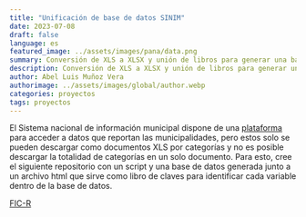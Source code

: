 ```yaml
---
title: "Unificación de base de datos SINIM"
date: 2023-07-08
draft: false
language: es
featured_image: ../assets/images/pana/data.png
summary: Conversión de XLS a XLSX y unión de libros para generar una base única.
description: Conversión de XLS a XLSX y unión de libros para generar una base única.
author: Abel Luis Muñoz Vera
authorimage: ../assets/images/global/author.webp
categories: proyectos
tags: proyectos
---
```

El Sistema nacional de información municipal dispone de una [plataforma](http://datos.sinim.gov.cl/datos_municipales.php) para acceder a datos que reportan las municipalidades, pero estos solo se pueden descargar como documentos XLS por categorías y no es posible descargar la totalidad de categorías en un solo documento. Para esto, cree el siguiente repositorio con un script y una base de datos generada junto a un archivo html que sirve como libro de claves para identificar cada variable dentro de la base de datos. 

<a href="https://github.com/Abeluis/FIC-R"
                class="inline-flex text-white bg-primary-600 hover:bg-primary-800 focus:ring-4 focus:outline-none focus:ring-primary-300 font-medium rounded-lg text-sm px-5 py-2.5 text-center dark:focus:ring-primary-900 my-4"> FIC-R </a>